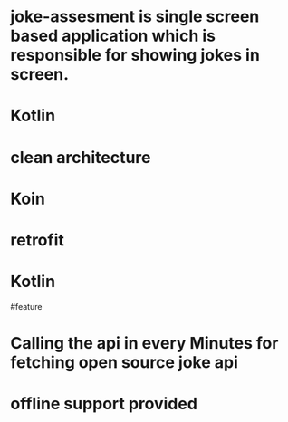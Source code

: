 # joke-assesment is single screen based application which is responsible for showing jokes in screen.
# Kotlin
# clean architecture
# Koin
# retrofit
# Kotlin

#feature 
# Calling the api in every Minutes for fetching open source joke api
# offline support provided

